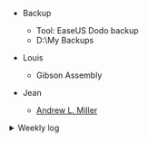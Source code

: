 * Backup
  * Tool: EaseUS Dodo backup
  * D:\My Backups

* Louis
  * Gibson Assembly
* Jean
  * [Andrew L. Miller](https://life-sci.ust.hk/team/andrew-l-miller/)

<details><summary>Weekly log</summary>
<p>
 
### 2020
* 12/10-11: 報到，任務釐清
* 12/14-18: setup micro-manager, basic feature tests
* 12/21-25: 
</p></details>

